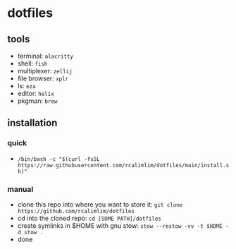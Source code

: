 # dotfiles

## tools
- terminal: `alacritty`
- shell: `fish`
- multiplexer: `zellij`
- file browser: `xplr`
- ls: `eza`
- editor: `helix`
- pkgman: `brew`

## installation
### quick
* `/bin/bash -c "$(curl -fsSL https://raw.githubusercontent.com/rcalimlim/dotfiles/main/install.sh)"`

### manual
* clone this repo into where you want to store it: `git clone https://github.com/rcalimlim/dotfiles`
* cd into the cloned repo: `cd [SOME PATH]/dotfiles`
* create symlinks in $HOME with gnu stow: `stow --restow -vv -t $HOME -d stow .`
* done


